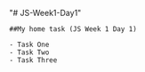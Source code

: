 "# JS-Week1-Day1" 


    ##My home task (JS Week 1 Day 1)

    - Task One
    - Task Two
    - Task Three